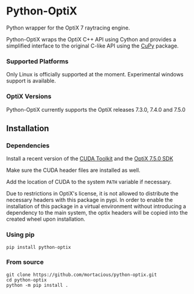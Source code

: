 # Python-OptiX

Python wrapper for the OptiX 7 raytracing engine.

Python-OptiX wraps the OptiX C++ API using Cython and provides a simplified 
interface to the original C-like API using the 
[CuPy](https://cupy.dev) package.

### Supported Platforms

Only Linux is officially supported at the moment. Experimental windows support is available.

### OptiX Versions

Python-OptiX currently supports the OptiX releases 7.3.0, 7.4.0 and 7.5.0

## Installation

### Dependencies

Install a recent version of the [CUDA Toolkit](https://developer.nvidia.com/cuda-downloads)
and the [OptiX 7.5.0 SDK](https://developer.nvidia.com/optix/downloads/7.5.0/linux64-x86_64)

Make sure the CUDA header files are installed as well.

Add the location of CUDA to the system `PATH` variable if necessary.

Due to restrictions in OptiX's license, it is not allowed to distribute the necessary headers 
with this package in pypi. In order to enable the installation of this package in a virtual environment 
without introducing a dependency to the main system, the optix headers will be copied into the 
created wheel upon installation. 


### Using pip
```
pip install python-optix
```

### From source
```
git clone https://github.com/mortacious/python-optix.git
cd python-optix
python -m pip install .
```

